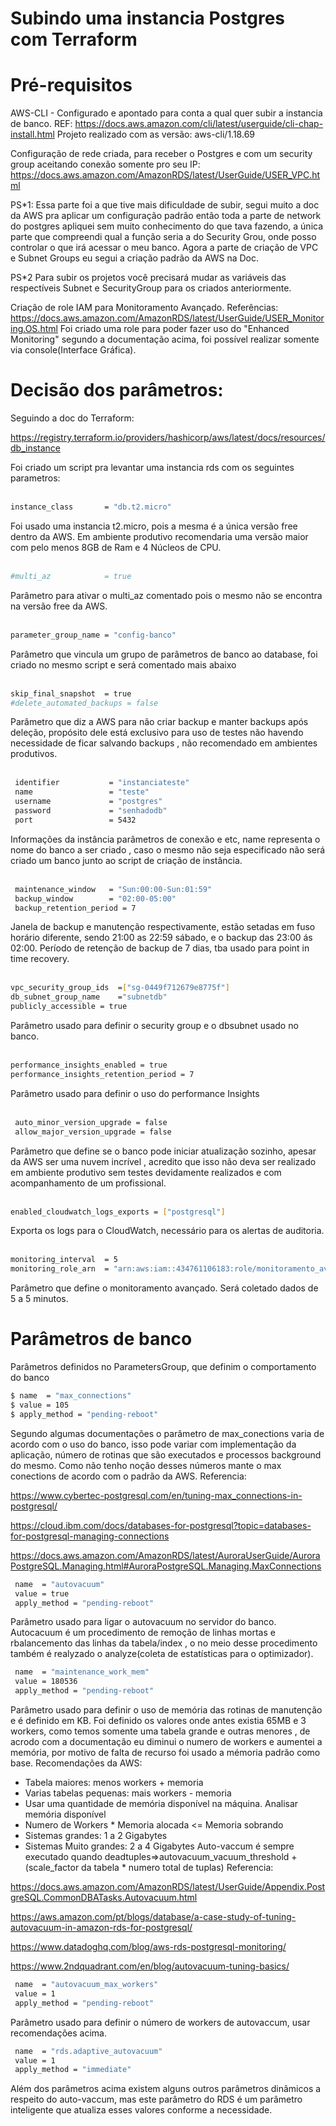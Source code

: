 # Subindo uma instancia Postgres com Terraform


# Pré-requisitos
AWS-CLI - Configurado e apontado para conta a qual quer subir a instancia de banco. REF:
https://docs.aws.amazon.com/cli/latest/userguide/cli-chap-install.html
Projeto realizado com as versão: aws-cli/1.18.69

Configuração de rede criada, para receber o Postgres e com um security group aceitando conexão somente pro seu IP:
https://docs.aws.amazon.com/AmazonRDS/latest/UserGuide/USER_VPC.html

PS*1: Essa parte foi a que tive mais dificuldade de subir, segui muito a doc da AWS pra aplicar um configuração padrão então toda a parte de network do postgres apliquei sem muito conhecimento do que tava fazendo, a única parte que compreendi qual a função seria a do Security Grou, onde posso controlar o que irá acessar o meu banco. Agora a parte de criação de VPC e Subnet Groups eu segui a criação padrão da AWS na Doc.

PS*2 Para subir os projetos você precisará mudar as variáveis das respectíveis Subnet e SecurityGroup para os criados anteriormente.

Criação de role IAM para Monitoramento Avançado.
Referências:
https://docs.aws.amazon.com/AmazonRDS/latest/UserGuide/USER_Monitoring.OS.html
Foi criado uma role para poder fazer uso do "Enhanced Monitoring" segundo a documentação acima, foi possível realizar somente via console(Interface Gráfica).

# Decisão dos parâmetros:

Seguindo a doc do Terraform: 

https://registry.terraform.io/providers/hashicorp/aws/latest/docs/resources/db_instance

Foi criado um script pra levantar  uma instancia rds com os seguintes parametros:
<br />
<br />

  ```bash
  instance_class       = "db.t2.micro"
  ```
Foi usado uma instancia t2.micro, pois a mesma é a única versão free dentro da AWS. Em ambiente produtivo recomendaria uma versão maior com pelo menos 8GB de Ram e 4 Núcleos de CPU.
<br />
<br />

```bash
#multi_az            = true
```
Parâmetro para ativar o multi_az comentado pois o mesmo não se encontra na versão free da AWS.
<br />
<br />

```bash
parameter_group_name = "config-banco"
```
Parâmetro que vincula um grupo de parâmetros de banco ao database, foi criado no mesmo script e será comentado mais abaixo
<br />
<br />
  ```bash
  skip_final_snapshot  = true
  #delete_automated_backups = false
  ```
Parâmetro que diz a AWS para não criar backup e manter backups após deleção, propósito dele está exclusivo para uso de testes não havendo necessidade de ficar salvando backups , não recomendado em ambientes produtivos.
<br />
<br />
 ```bash
  identifier           = "instanciateste"
  name                 = "teste"
  username             = "postgres"
  password             = "senhadodb"
  port                 = 5432
  ```
Informações da instância parâmetros de conexão e etc, name representa o nome do banco a ser criado , caso o mesmo não seja especificado não será criado um banco junto ao script de criação de instância.
<br />
<br />
 ```bash
  maintenance_window   = "Sun:00:00-Sun:01:59"
  backup_window        = "02:00-05:00"
  backup_retention_period = 7
  ```
  Janela de backup e manutenção respectivamente, estão setadas em fuso horário diferente, sendo 21:00 as 22:59 sábado, e o backup das 23:00 ás 02:00. Período de retenção de backup de 7 dias, tba usado para point in time recovery. 
<br />
<br />
  ```bash
  vpc_security_group_ids  =["sg-0449f712679e8775f"]
  db_subnet_group_name    ="subnetdb"
  publicly_accessible = true
  ```
Parâmetro usado para definir o security group e o dbsubnet usado no banco.
<br />
<br />
  ```bash
  performance_insights_enabled = true
  performance_insights_retention_period = 7
  ```
Parâmetro usado para definir o uso do performance Insights 
<br />
<br />
 ```bash
  auto_minor_version_upgrade = false
  allow_major_version_upgrade = false
  ```
Parâmetro que define se o banco pode iniciar atualização sozinho, apesar da AWS ser uma nuvem incrível , acredito que isso não deva ser realizado em ambiente produtivo sem testes devidamente realizados e com acompanhamento de um profissional.
<br />
<br />
```bash
enabled_cloudwatch_logs_exports = ["postgresql"]
```
Exporta os logs para o CloudWatch, necessário para os alertas de auditoria.
<br />
<br />
  ```bash
  monitoring_interval  = 5
  monitoring_role_arn  = "arn:aws:iam::434761106183:role/monitoramento_avancado"
  ```
Parâmetro que define o monitoramento avançado. Será coletado dados de 5 a 5 minutos.

# Parâmetros de banco

Parâmetros definidos no ParametersGroup, que definim o comportamento do banco


```bash
$ name  = "max_connections"
$ value = 105
$ apply_method = "pending-reboot"
``` 
Segundo algumas documentações o parâmetro de max_conections varia de acordo com o uso do banco, isso pode variar com implementação da aplicação, número de rotinas que são executados e processos background do mesmo. Como não tenho noção desses números mante o max conections de acordo com o padrão da AWS. Referencia:

https://www.cybertec-postgresql.com/en/tuning-max_connections-in-postgresql/

https://cloud.ibm.com/docs/databases-for-postgresql?topic=databases-for-postgresql-managing-connections

https://docs.aws.amazon.com/AmazonRDS/latest/AuroraUserGuide/AuroraPostgreSQL.Managing.html#AuroraPostgreSQL.Managing.MaxConnections 



```bash
 name  = "autovacuum"
 value = true
 apply_method = "pending-reboot"
```
Parâmetro usado para ligar o autovacuum no servidor do banco. Autocacuum é um procedimento de remoção de linhas mortas e rbalancemento das linhas da tabela/index , o no meio desse procedimento também é realyzado o analyze(coleta de estatísticas para o optimizador). 


```bash
 name  = "maintenance_work_mem"
 value = 180536
 apply_method = "pending-reboot"
``` 
Parâmetro usado para definir o uso de memória das rotinas de manutenção e é definido em KB. Foi definido os valores onde antes existia 65MB  e 3 workers, como temos somente uma tabela grande e outras menores , de acrodo com a documentação eu diminui o numero de workers e aumentei a memória, por motivo de falta de recurso foi usado a mémoria padrão como base. Recomendações da AWS:
  - Tabela maiores: menos workers + memoria
  - Varias tabelas pequenas: mais workers - memoria
  - Usar uma quantidade de memória disponível na máquina. Analisar memória disponível
  - Numero de Workers * Memoria alocada <= Memoria sobrando
  - Sistemas grandes: 1 a 2 Gigabytes
  - Sistemas Muito grandes: 2 a 4 Gigabytes
Auto-vaccum é sempre executado quando deadtuples=>autovacuum_vacuum_threshold + (scale_factor da tabela * numero total de tuplas)
Referencia:

https://docs.aws.amazon.com/AmazonRDS/latest/UserGuide/Appendix.PostgreSQL.CommonDBATasks.Autovacuum.html

https://aws.amazon.com/pt/blogs/database/a-case-study-of-tuning-autovacuum-in-amazon-rds-for-postgresql/

https://www.datadoghq.com/blog/aws-rds-postgresql-monitoring/

https://www.2ndquadrant.com/en/blog/autovacuum-tuning-basics/

```bash
 name  = "autovacuum_max_workers"
 value = 1
 apply_method = "pending-reboot"
``` 
Parâmetro usado para definir o número de workers de autovaccum, usar recomendações acima.



```bash
 name  = "rds.adaptive_autovacuum"
 value = 1
 apply_method = "immediate"
``` 
Além dos parâmetros acima existem alguns outros parâmetros dinâmicos a respeito do auto-vaccum, mas este parâmetro do RDS é um parâmetro inteligente que atualiza esses valores conforme a necessidade.
